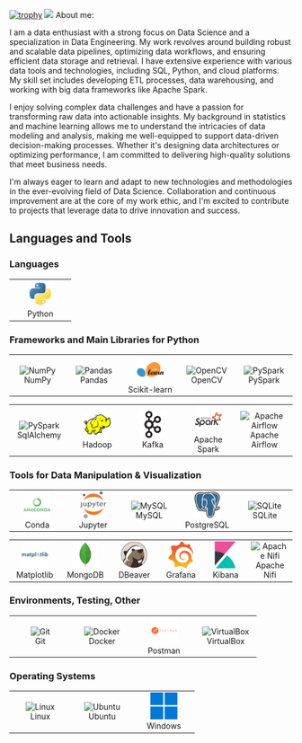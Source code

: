 [![trophy](https://github-profile-trophy.vercel.app/?username=AldiyarOmarov)](https://github.com/ryo-ma/github-profile-trophy)
![](https://komarev.com/ghpvc/?username=AldiyarOmarov&label=PROFILE+VIEWS)
About me:  

I am a data enthusiast with a strong focus on Data Science and a specialization in Data Engineering. My work revolves around building robust and scalable data pipelines, optimizing data workflows, and ensuring efficient data storage and retrieval. I have extensive experience with various data tools and technologies, including SQL, Python, and cloud platforms. My skill set includes developing ETL processes, data warehousing, and working with big data frameworks like Apache Spark.

I enjoy solving complex data challenges and have a passion for transforming raw data into actionable insights. My background in statistics and machine learning allows me to understand the intricacies of data modeling and analysis, making me well-equipped to support data-driven decision-making processes. Whether it's designing data architectures or optimizing performance, I am committed to delivering high-quality solutions that meet business needs.

I'm always eager to learn and adapt to new technologies and methodologies in the ever-evolving field of Data Science. Collaboration and continuous improvement are at the core of my work ethic, and I'm excited to contribute to projects that leverage data to drive innovation and success.

## Languages and Tools

### Languages
<table>
  <tr>
    <td align="center" width="96">
      <img src="https://github.com/devicons/devicon/blob/master/icons/python/python-original.svg" alt="Python" width="48"/><br>Python
    </td>
</table>

### Frameworks and Main Libraries for Python
<table>
  <tr>
    </td>
    <td align="center" width="96">
      <img src="https://img.icons8.com/color/48/000000/numpy.png" alt="NumPy" width="48"/><br>NumPy
    </td>
    <td align="center" width="96">
      <img src="https://img.icons8.com/color/48/000000/pandas.png" alt="Pandas" width="48"/><br>Pandas
    </td>
    <td align="center" width="96">
      <img src="https://github.com/devicons/devicon/blob/master/icons/scikitlearn/scikitlearn-original.svg" alt="Scikit-learn" width="48"/><br>Scikit-learn
    </td>
    <td align="center" width="96">
      <img src="https://img.icons8.com/color/48/000000/opencv.png" alt="OpenCV" width="48"/><br>OpenCV
    </td>
    <td align="center" width="96">
    <img src="https://avatars.githubusercontent.com/u/58200861?s=48&v=4" alt="PySpark" width="48"/><br>PySpark
    </td>
  <table>
  <tr>
    <td align="center" width="96">
    <img src="https://img.icons8.com/color/48/000000/sql.png" alt="PySpark" width="48"/><br>SqlAlchemy
    </td>
    <td align="center" width="96">
      <img src="https://github.com/devicons/devicon/blob/master/icons/hadoop/hadoop-original.svg" alt="Hadoop" width="48"/><br>Hadoop
    </td>
    <td align="center" width="96">
      <img src="https://github.com/devicons/devicon/blob/master/icons/apachekafka/apachekafka-original.svg" alt="Kafka" width="48"/><br>Kafka
    </td>
    <td align="center" width="96">
      <img src="https://github.com/devicons/devicon/blob/master/icons/apachespark/apachespark-original-wordmark.svg" alt="Apache Spark" width="48"/><br>Apache Spark
    </td>
    <td align="center" width="96">
      <img src="https://encrypted-tbn0.gstatic.com/images?q=tbn:ANd9GcSwc4nA7OwTXWba_j7l1LyFFdOAQxS44y7d0Q&s" alt="Apache Airflow" width="48"/><br>Apache Airflow
    </td>
  
  </tr>
</table>

### Tools for Data Manipulation & Visualization
<table>
  <tr>
    <td align="center" width="96">
      <img src="https://github.com/devicons/devicon/blob/master/icons/anaconda/anaconda-original-wordmark.svg" alt="Conda" width="48"/><br>Conda
    </td>
    <td align="center" width="96">
      <img src="https://github.com/devicons/devicon/blob/master/icons/jupyter/jupyter-original-wordmark.svg" alt="Jupyter" width="48"/><br>Jupyter
    </td> 
    <td align="center" width="96">
      <img src="https://img.icons8.com/color/48/000000/mysql-logo.png" alt="MySQL" width="48"/><br>MySQL
    </td>
    <td align="center" width="96">
      <img src="https://github.com/devicons/devicon/blob/master/icons/postgresql/postgresql-original.svg" alt="PostgreSQL" width="48"/><br>PostgreSQL
    </td>
    <td align="center" width="96">
      <img src="https://img.icons8.com/color/48/000000/sql.png" alt="SQLite" width="48"/><br>SQLite
    </td>
<table>
  <tr>
    <td align="center" width="96">
      <img src="https://raw.githubusercontent.com/devicons/devicon/6910f0503efdd315c8f9b858234310c06e04d9c0/icons/matplotlib/matplotlib-original-wordmark.svg" alt="Matplotlib" width="48"/><br>Matplotlib
    </td>
    <td align="center" width="96">
      <img src="https://raw.githubusercontent.com/devicons/devicon/6910f0503efdd315c8f9b858234310c06e04d9c0/icons/mongodb/mongodb-original.svg" alt="MongoDB" width="48"/><br>MongoDB
    </td>
    <td align="center" width="96">
      <img src="https://raw.githubusercontent.com/devicons/devicon/6910f0503efdd315c8f9b858234310c06e04d9c0/icons/dbeaver/dbeaver-original.svg" alt="DBeaver" width="48"/><br>DBeaver
    </td>
    <td align="center" width="96">
      <img src="https://raw.githubusercontent.com/devicons/devicon/6910f0503efdd315c8f9b858234310c06e04d9c0/icons/grafana/grafana-original.svg" alt="Grafana" width="48"/><br>Grafana
    <td align="center" width="96">
      <img src="https://raw.githubusercontent.com/devicons/devicon/6910f0503efdd315c8f9b858234310c06e04d9c0/icons/kibana/kibana-original.svg" alt="Kibana" width="48"/><br>Kibana
    <td align="center" width="96">
      <img src="https://encrypted-tbn0.gstatic.com/images?q=tbn:ANd9GcSl1eSih9TkntCFBZ1H5I6abw5VwwQdnXUhdw&s" alt="Apache Nifi" width="48"/><br>Apache Nifi
  
       
    
  </tr>
</table>

### Environments, Testing, Other
<table>
  <tr>
    <td align="center" width="96">
      <img src="https://img.icons8.com/color/48/000000/git.png" alt="Git" width="48"/><br>Git
    </td>
    <td align="center" width="96">
      <img src="https://img.icons8.com/color/48/000000/docker.png" alt="Docker" width="48"/><br>Docker
    </td>
    <td align="center" width="96">
      <img src="https://github.com/devicons/devicon/blob/master/icons/postman/postman-original-wordmark.svg" alt="Postman" width="48"/><br>Postman
    </td>
    <td align="center" width="96">
      <img src="https://img.icons8.com/color/48/000000/virtualbox.png" alt="VirtualBox" width="48"/><br>VirtualBox
    </td>
  </tr>
</table>

### Operating Systems
<table>
  <tr>
    <td align="center" width="96">
      <img src="https://img.icons8.com/color/48/000000/linux.png" alt="Linux" width="48"/><br>Linux
    </td>
    <td align="center" width="96">
      <img src="https://img.icons8.com/color/48/000000/ubuntu.png" alt="Ubuntu" width="48"/><br>Ubuntu
    </td>
    <td align="center" width="96">
    <img src="https://raw.githubusercontent.com/devicons/devicon/6910f0503efdd315c8f9b858234310c06e04d9c0/icons/windows11/windows11-original.svg" alt="Ubuntu" width="48"/><br>Windows
    </td>

  </tr>
</table>


<!---
AldiyarOmarov/AldiyarOmarov is a ✨ special ✨ repository because its `README.md` (this file) appears on your GitHub profile.
You can click the Preview link to take a look at your changes.
--->
